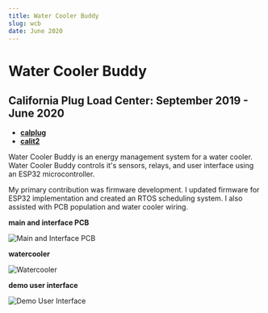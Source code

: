 ```yaml
---
title: Water Cooler Buddy
slug: wcb
date: June 2020
---
```


# Water Cooler Buddy

## California Plug Load Center: September 2019 - June 2020

- [**calplug**](http://calplug.org/)
- [**calit2**](https://www.calit2.uci.edu/)

Water Cooler Buddy is an energy management system for a water cooler. Water
Cooler Buddy controls it's sensors, relays, and user interface using an ESP32
microcontroller.

My primary contribution was firmware development. I updated firmware for ESP32
implementation and created an RTOS scheduling system. I also assisted with PCB
population and water cooler wiring.

**main and interface PCB**

![Main and Interface PCB](/images/WCB/pcb.webp/)

**watercooler**

![Watercooler](/images/WCB/outside.webp/)

**demo user interface**

![Demo User Interface](/images/WCB/front.webp)
